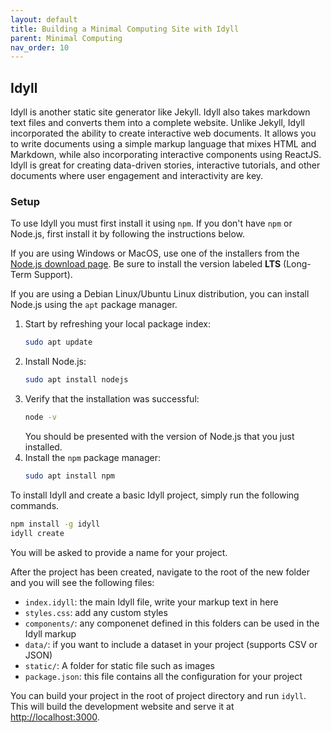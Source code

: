 ```yaml
---
layout: default
title: Building a Minimal Computing Site with Idyll
parent: Minimal Computing
nav_order: 10
---
```


## Idyll

Idyll is another static site generator like Jekyll. Idyll also takes markdown text files and converts them into a complete website. Unlike Jekyll, Idyll incorporated the ability to create interactive web documents. It allows you to write documents using a simple markup language that mixes HTML and Markdown, while also incorporating interactive components using ReactJS. Idyll is great for creating data-driven stories, interactive tutorials, and other documents where user engagement and interactivity are key.  

### Setup

To use Idyll you must first install it using `npm`. If you don't have `npm` or Node.js, first install it by following the instructions below.  

If you are using Windows or MacOS, use one of the installers from the [Node.js download page](https://nodejs.org/en/download/). Be sure to install the version labeled **LTS** (Long-Term Support).  

If you are using a Debian Linux/Ubuntu Linux distribution, you can install Node.js using the `apt` package manager.  

1. Start by refreshing your local package index: 
    ```bash
    sudo apt update
    ```
2. Install Node.js: 
    ```bash
    sudo apt install nodejs
    ```
3. Verify that the installation was successful: 
    ```bash
    node -v
    ```
    You should be presented with the version of Node.js that you just installed.
4. Install the `npm` package manager:
    ```bash
    sudo apt install npm
    ```

To install Idyll and create a basic Idyll project, simply run the following commands.
```bash
npm install -g idyll
idyll create
```

You will be asked to provide a name for your project.  

After the project has been created, navigate to the root of the new folder and you will see the following files:  
- `index.idyll`: the main Idyll file, write your markup text in here
- `styles.css`: add any custom styles
- `components/`: any componenet defined in this folders can be used in the Idyll markup
- `data/`: if you want to include a dataset in your project (supports CSV or JSON)
- `static/`: A folder for static file such as images
- `package.json`: this file contains all the configuration for your project

You can build your project in the root of project directory and run `idyll`. This will build the development website and serve it at [http://localhost:3000](http://localhost:3000).  
